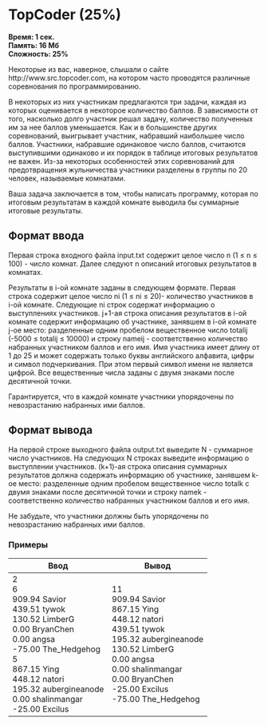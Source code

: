 <h1 class="title">TopCoder (25%)</h1>
<p><b>Время: 1 сек.<br>Память: 16 Мб<br>Сложность: 25%</b></p>
<p>Некоторые из вас, наверное, слышали о сайте http://www.src.topcoder.com, на котором часто проводятся различные соревнования по программированию.</p>
<p>В некоторых из них участникам предлагаются три задачи, каждая из которых оценивается в некоторое количество баллов. В зависимости от того, насколько долго участник решал задачу, количество полученных им за нее баллов уменьшается. Как и в большинстве других соревнований, выигрывает участник, набравший наибольшее число баллов. Участники, набравшие одинаковое число баллов, считаются выступившими одинаково и их порядок в таблице итоговых результатов не важен. Из-за некоторых особенностей этих соревнований для предотвращения жульничества участники разделены в группы по 20 человек, называемые комнатами.</p>
<p>Ваша задача заключается в том, чтобы написать программу, которая по итоговым результатам в каждой комнате выводила бы суммарные итоговые результаты.</p>
<h2>Формат ввода</h2>
<p>Первая строка входного файла input.txt содержит целое число n (1 ≤ n ≤ 100) - число комнат. Далее следуют n описаний итоговых результатов в комнатах.</p>
<p>Результаты в i-ой комнате заданы в следующем формате. Первая строка содержит целое число ni (1 ≤ ni ≤ 20)- количество участников в i-ой комнате. Следующие ni строк содержат информацию о выступлениях участников. j+1-ая строка описания результатов в i-ой комнате содержит информацию об участнике, занявшем в i-ой комнате j-ое место: разделенные одним пробелом вещественное число totalij (-5000 ≤ totalij ≤ 10000) и строку nameij - соответственно количество набранных участником баллов и его имя. Имя участника имеет длину от 1 до 25 и может содержать только буквы английского алфавита, цифры и символ подчеркивания. При этом первый символ имени не является цифрой. Все вещественные числа заданы с двумя знаками после десятичной точки.</p>
<p>Гарантируется, что в каждой комнате участники упорядочены по невозрастанию набранных ими баллов.</p>
<h2>Формат вывода</h2>
<p>На первой строке выходного файла output.txt выведите N - суммарное число участников. На следующих N строках выведите информацию о выступлении участников. (k+1)-ая строка описания суммарных результатов должна содержать информацию об участнике, занявшем k-ое место: разделенные одним пробелом вещественное число totalk с двумя знаками после десятичной точки и строку namek - соответственно количество набранных участником баллов и его имя.</p>
<p>Не забудьте, что участники должны быть упорядочены по невозрастанию набранных ими баллов.</p>
<h3>Примеры</h3>
<table class="sample-tests">
  <thead>
     <tr>
        <th>Ввод</th>
        <th>Вывод</th>
     </tr>
  </thead>
  <tbody>
     <tr>
        <td>2<br>
            6<br>
            909.94 Savior<br>
            439.51 tywok<br>
            130.52 LimberG<br>
            0.00 BryanChen<br>
            0.00 angsa<br>
            -75.00 The_Hedgehog<br>
            5<br>
            867.15 Ying<br>
            448.12 natori<br>
            195.32 aubergineanode<br>
            0.00 shalinmangar<br>
            -25.00 Excilus</td>
        <td>11<br>
            909.94 Savior<br>
            867.15 Ying<br>
            448.12 natori<br>
            439.51 tywok<br>
            195.32 aubergineanode<br>
            130.52 LimberG<br>
            0.00 angsa<br>
            0.00 shalinmangar<br>
            0.00 BryanChen<br>
            -25.00 Excilus<br>
            -75.00 The_Hedgehog</td>
     </tr>
  </tbody>
</table>